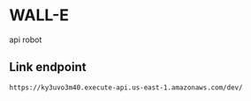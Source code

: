 # WALL-E


api robot

## Link endpoint
```
https://ky3uvo3m40.execute-api.us-east-1.amazonaws.com/dev/
```